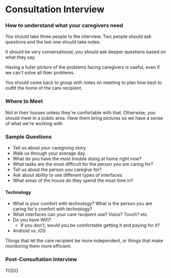 # Consultation Interview
### How to understand what your caregivers need

You should take three people to the interview.
Two people should ask questions and the last one should take notes.

It should be very conversational, you should ask deeper questions
based on what they say.

Having a fuller picture of the problems facing caregivers is useful,
even if we can't solve all thier problems.

You should come back to group with notes on meeting to plan how best to outfit
the home of the care recipient.

### Where to Meet
Not in their houses unless they're confortable with that.
Otherwise, you should meet in a public area.
Have them bring pictures so we have a sense of what we're working with

### Sample Questions
* Tell us about your caregiving story
* Walk us through your average day.
* What do you have the most trouble doing at home right now?
* What tasks are the most difficult for the person you are caring for?
* Tell us about the person you caregive for?
* Ask about ability to use different types of interfaces
* What areas of the house do they spend the most time in?

#### Technology
* What is your comfort with technology? What is the person you are caring for's
comfort with technology?
* What interfaces can your care recipient use? Voice? Touch? etc.
* Do you have Wifi?
	* If you don't, would you be comfortable getting it and paying for it?
* Android vs. iOS

Things that let the care recipient be more independent, or things that make
monitoring them more efficient.

### Post-Consultation Interview
TODO
